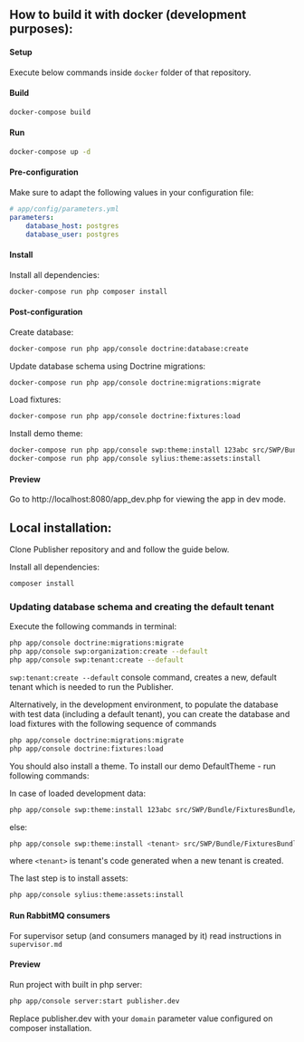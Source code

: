 ## How to build it with docker (development purposes):

#### Setup

Execute below commands inside `docker` folder of that repository.

#### Build

```bash
docker-compose build
```

#### Run

```bash
docker-compose up -d
```

#### Pre-configuration

Make sure to adapt the following values in your configuration file:

```yaml
# app/config/parameters.yml
parameters:
    database_host: postgres
    database_user: postgres
```

#### Install

Install all dependencies:

```bash
docker-compose run php composer install
```

#### Post-configuration

Create database:

```bash
docker-compose run php app/console doctrine:database:create
```

Update database schema using Doctrine migrations:

```bash
docker-compose run php app/console doctrine:migrations:migrate
```

Load fixtures:

```bash
docker-compose run php app/console doctrine:fixtures:load
```

Install demo theme:

```bash
docker-compose run php app/console swp:theme:install 123abc src/SWP/Bundle/FixturesBundle/Resources/themes/DefaultTheme/ -f
docker-compose run php app/console sylius:theme:assets:install
```

#### Preview

Go to http://localhost:8080/app_dev.php for viewing the app in dev mode.

## Local installation:

Clone Publisher repository and and follow the guide below.

Install all dependencies:

```bash
composer install
```

### Updating database schema and creating the default tenant

Execute the following commands in terminal:

```bash
php app/console doctrine:migrations:migrate
php app/console swp:organization:create --default
php app/console swp:tenant:create --default
```

`swp:tenant:create --default` console command, creates a new, default tenant which is
needed to run the Publisher.

Alternatively, in the development environment, to populate the database with test data (including a default tenant), you can create the database and load fixtures with the following sequence of commands

```bash
php app/console doctrine:migrations:migrate
php app/console doctrine:fixtures:load
```

You should also install a theme. To install our demo DefaultTheme - run following commands:

In case of loaded development data:

```bash
php app/console swp:theme:install 123abc src/SWP/Bundle/FixturesBundle/Resources/themes/DefaultTheme/ -f
```

else:

```bash
php app/console swp:theme:install <tenant> src/SWP/Bundle/FixturesBundle/Resources/themes/DefaultTheme/ -f
```

where `<tenant>` is tenant's code generated when a new tenant is created.

The last step is to install assets:

 
```bash
php app/console sylius:theme:assets:install
```

#### Run RabbitMQ consumers

For supervisor setup (and consumers managed by it) read instructions in `supervisor.md`

#### Preview

Run project with built in php server:

```bash
php app/console server:start publisher.dev
```
Replace publisher.dev with your `domain` parameter value configured on composer installation.